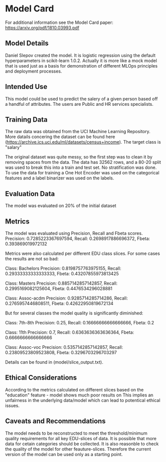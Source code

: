 # Model Card

For additional information see the Model Card paper: https://arxiv.org/pdf/1810.03993.pdf

## Model Details

Daniel Slepov created the model. It is logistic regression using the default hyperparameters in scikit-learn 1.0.2.
Actually it is more like a mock model that is used just as a basis for demonstration of different MLOps principles and deployment processes.

## Intended Use

This model could be used to predict the salery of a given person based off a handful of attributes. The users are Public and HR services specialists.

## Training Data

The raw data was obtained from the UCI Machine Learning Repository. More datails concering the dataset can be found here (https://archive.ics.uci.edu/ml/datasets/census+income). The target class is "salary"

The original dataset was quite messy, so the first step was to clean it by removing spaces from the data.
The data has 32562 rows, and a 80-20 split was used to break this into a train and test set. No stratification was done. To use the data for training a One Hot Encoder was used on the categorical features and a label binarizer was used on the labels.

## Evaluation Data
The model was evaluated on 20% of the initial dataset

## Metrics

The model was evaluated using Precision, Recall and Fbeta scores.
Precision: 0.7285223367697594, Recall: 0.2698917886696372, Fbeta: 0.393869019972132

Metrics were also calculated per different EDU class slices. For some cases the results are not so bad:

Class: Bachelors
Precision: 0.8198757763975155, Recall: 0.29333333333333333, Fbeta: 0.43207855973813425

Class: Masters
Precision: 0.8857142857142857, Recall: 0.2995169082125604, Fbeta: 0.4476534296028881

Class: Assoc-acdm
Precision: 0.9285714285714286, Recall: 0.2765957446808511, Fbeta: 0.42622950819672134

But for several classes the model quality is significantly diminished:

Class: 7th-8th
Precision: 0.25, Recall: 0.16666666666666666, Fbeta: 0.2

Class: 11th
Precision: 0.7, Recall: 0.6363636363636364, Fbeta: 0.6666666666666666

Class: Assoc-voc
Precision: 0.5357142857142857, Recall: 0.23809523809523808, Fbeta: 0.3296703296703297

Details can be found in (model/slice_output.txt).

## Ethical Considerations

According to the metrics calculated on different slices based on the "education" feature - model shows much poor results on  This implies an unfairness in the underlying data/model which can lead to potentical ethical issues.

## Caveats and Recommendations
The model needs to be reconstructed to meet the threshold/minimum quality requirements for all key EDU-slices of data. 
It is possible that more data for cetain categories should be collected. It is also reasonble to check the quality of the model for other feauture-slices.
Therefore the current version of the model can be used only as a starting point.






